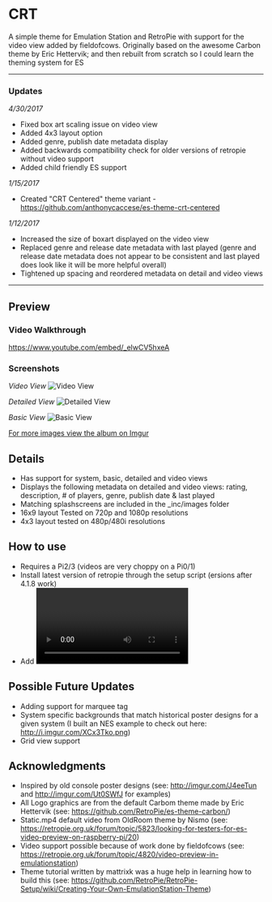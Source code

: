 # CRT
A simple theme for Emulation Station and RetroPie with support for the video view added by fieldofcows.  Originally based on the awesome Carbon theme by Eric Hettervik; and then rebuilt from scratch so I could learn the theming system for ES

---

### Updates

*4/30/2017*
- Fixed box art scaling issue on video view
- Added 4x3 layout option
- Added genre, publish date metadata display
- Added backwards compatibility check for older versions of retropie without video support
- Added child friendly ES support

*1/15/2017*
- Created "CRT Centered" theme variant - https://github.com/anthonycaccese/es-theme-crt-centered

*1/12/2017*
- Increased the size of boxart displayed on the video view
- Replaced genre and release date metadata with last played (genre and release date metadata does not appear to be consistent and last played does look like it will be more helpful overall)
- Tightened up spacing and reordered metadata on detail and video views

---

## Preview

### Video Walkthrough
https://www.youtube.com/embed/_elwCV5hxeA

### Screenshots

*Video View*
![Video View](http://i.imgur.com/Sru0u7l.png)

*Detailed View*
![Detailed View](http://i.imgur.com/88bZLyr.png)

*Basic View*
![Basic View](http://i.imgur.com/npqHCZy.png)

[For more images view the album on Imgur](http://imgur.com/a/w7JNT)


## Details

- Has support for system, basic, detailed and video views
- Displays the following metadata on detailed and video views: rating, description, # of players, genre, publish date & last played
- Matching splashscreens are included in the \_inc/images folder
- 16x9 layout Tested on 720p and 1080p resolutions
- 4x3 layout tested on 480p/480i resolutions

## How to use

- Requires a Pi2/3 (videos are very choppy on a Pi0/1)
- Install latest version of retropie through the setup script (ersions after 4.1.8 work)
- Add <video> elements to your gamelist to reference videos for each game on your pi (videos can be stored anywhere just like images)

## Possible Future Updates

- Adding support for marquee tag
- System specific backgrounds that match historical poster designs for a given system (I built an NES example to check out here: http://i.imgur.com/XCx3Tko.png)
- Grid view support

## Acknowledgments

- Inspired by old console poster designs (see: http://imgur.com/J4eeTun and http://imgur.com/Ut0SWfJ for examples) 
- All Logo graphics are from the default Carbom theme made by Eric Hettervik (see: https://github.com/RetroPie/es-theme-carbon/)
- Static.mp4 default video from OldRoom theme by Nismo (see: https://retropie.org.uk/forum/topic/5823/looking-for-testers-for-es-video-preview-on-raspberry-pi/20)
- Video support possible because of work done by fieldofcows (see: https://retropie.org.uk/forum/topic/4820/video-preview-in-emulationstation)
- Theme tutorial written by mattrixk was a huge help in learning how to build this (see: https://github.com/RetroPie/RetroPie-Setup/wiki/Creating-Your-Own-EmulationStation-Theme)
